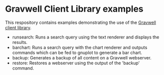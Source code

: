 # Gravwell Client Library examples

This respository contains examples demonstrating the use of the [Gravwell client library](https://pkg.go.dev/github.com/gravwell/gravwell/v3/client).

* runsearch: Runs a search query using the text renderer and displays the results.
* barchart: Runs a search query with the chart renderer and outputs commands which can be fed to gnuplot to generate a bar chart.
* backup: Generates a backup of all content on a Gravwell webserver.
* restore: Restores a webserver using the output of the 'backup' command.
